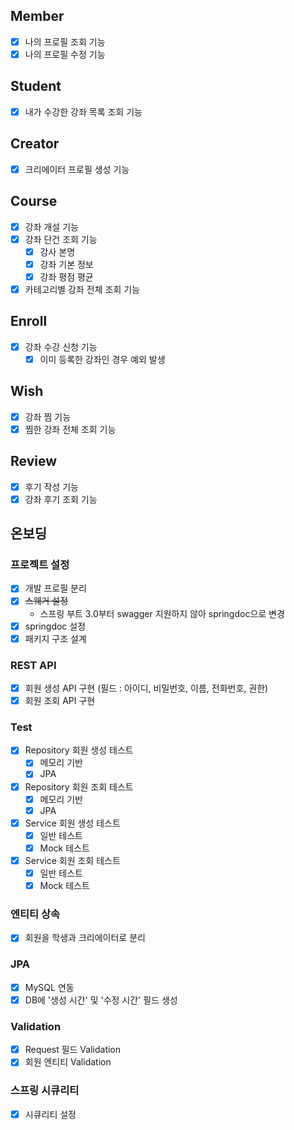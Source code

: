 
## Member
- [x] 나의 프로필 조회 기능
- [x] 나의 프로필 수정 기능

## Student
- [x] 내가 수강한 강좌 목록 조회 기능

## Creator
- [x] 크리에이터 프로필 생성 기능

## Course
- [x] 강좌 개설 기능 
- [x] 강좌 단건 조회 기능
  - [x] 강사 본명
  - [x] 강좌 기본 정보 
  - [x] 강좌 평점 평균
- [x] 카테고리별 강좌 전체 조회 기능

## Enroll
- [x] 강좌 수강 신청 기능
  - [x] 이미 등록한 강좌인 경우 예외 발생

## Wish
- [x] 강좌 찜 기능 
- [x] 찜한 강좌 전체 조회 기능 

## Review
- [x] 후기 작성 기능
- [x] 강좌 후기 조회 기능

## 온보딩

### 프로젝트 설정
- [x] 개발 프로필 분리
- [x] ~~스웨거 설정~~
  - 스프링 부트 3.0부터 swagger 지원하지 않아 springdoc으로 변경
- [x] springdoc 설정
- [x] 패키지 구조 설계

### REST API
- [x] 회원 생성 API 구현 (필드 : 아이디, 비밀번호, 이름, 전화번호, 권한)
- [x] 회원 조회 API 구현 

### Test
- [x] Repository 회원 생성 테스트
  - [x] 메모리 기반
  - [x] JPA
- [x] Repository 회원 조회 테스트
  - [x] 메모리 기반
  - [x] JPA 
- [x] Service 회원 생성 테스트
  - [x] 일반 테스트
  - [x] Mock 테스트
- [x] Service 회원 조회 테스트
  - [x] 일반 테스트
  - [x] Mock 테스트

### 엔티티 상속
- [x] 회원을 학생과 크리에이터로 분리

### JPA
- [x] MySQL 연동
- [x] DB에 '생성 시간' 및 '수정 시간' 필드 생성

### Validation
- [x] Request 필드 Validation
- [x] 회원 엔티티 Validation

### 스프링 시큐리티
- [x] 시큐리티 설정
